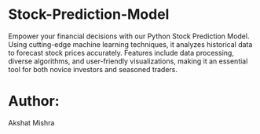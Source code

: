 # Stock-Prediction-Model
Empower your financial decisions with our Python Stock Prediction Model. Using cutting-edge machine learning techniques, it analyzes historical data to forecast stock prices accurately. Features include data processing, diverse algorithms, and user-friendly visualizations, making it an essential tool for both novice investors and seasoned traders.

# Author:
Akshat Mishra
